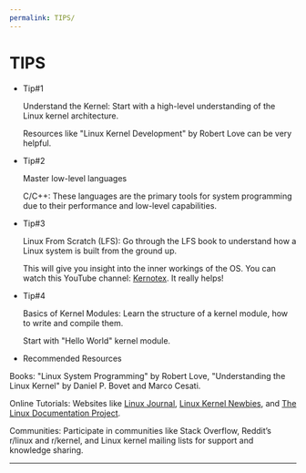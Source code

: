```yaml
---
permalink: TIPS/
---
```


# TIPS

* Tip#1
  
  Understand the Kernel: Start with a high-level understanding of the Linux kernel architecture.
  
  Resources like "Linux Kernel Development" by Robert Love can be very helpful.
  
* Tip#2
  
  Master low-level languages
  
  C/C++: These languages are the primary tools for system programming due to their performance and low-level capabilities.
  
* Tip#3
  
  Linux From Scratch (LFS): Go through the LFS book to understand how a Linux system is built from the ground up.
  
  This will give you insight into the inner workings of the OS. You can watch this YouTube channel: [Kernotex](https://www.youtube.com/@Kernotex). It really helps!
  
* Tip#4
  
  Basics of Kernel Modules: Learn the structure of a kernel module, how to write and compile them.
  
  Start with "Hello World" kernel module.
  
* Recommended Resources
  
Books: "Linux System Programming" by Robert Love, "Understanding the Linux Kernel" by Daniel P. Bovet and Marco Cesati.

Online Tutorials: Websites like [Linux Journal](https://www.linuxjournal.com), [Linux Kernel Newbies](https://kernelnewbies.org), and [The Linux Documentation Project](https://tldp.org).

Communities: Participate in communities like Stack Overflow, Reddit’s r/linux and r/kernel, and Linux kernel mailing lists for support and knowledge sharing.
<hr>

